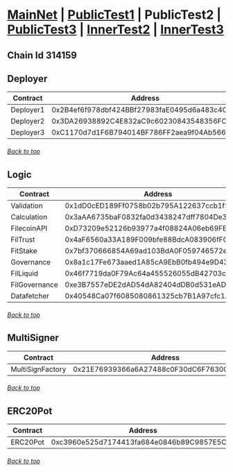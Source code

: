 <a id="menu"></a>

# [MainNet](contracts.md) | [PublicTest1](PublicTest1.md) | PublicTest2 | [PublicTest3](PublicTest3.md) | [InnerTest2](InnerTest2.md) | [InnerTest3](InnerTest3.md)

## Chain Id 314159

## Deployer <a id="Deployer"></a>
| Contract                   | Address                                    |
|----------------------------|--------------------------------------------|
| Deployer1                  | 0x2B4ef6f978dbf424BBf27983faE0495d6a483c4C |
| Deployer2                  | 0x3DA26938892C4E832aC9c60230843548356FCccd |
| Deployer3                  | 0xC1170d7d1F6B794014BF786FF2aea9f04Ab5660e |
###### [Back to top](#menu)

## Logic <a id="Logic"></a>
| Contract                   | Address                                    |
|----------------------------|--------------------------------------------|
| Validation                 | 0x1dD0cED189Ff0758b02b795A122637ccb1f55bc2 | 
| Calculation                | 0x3aAA6735baF0832fa0d3438247dff7804De3deEb |
| FilecoinAPI                | 0xD73209e52126b93977a4f08824A06eb69FB66487 |
| FilTrust                   | 0x4aF6560a33A189F009bfe88BdcA083906fFCCFa5 |
| FitStake                   | 0x7bf370666854A69ad103BdA0F059746572ea3134 |
| Governance                 | 0x8a1c17Fe673aaed1A85cA9EbB0fb494e9D43Dc6A |
| FilLiquid                  | 0x46f7719da0F79Ac64a455526055dB42703c780d3 |
| FilGovernance              | 0xe3B7557eDE2dAD54dA82404dDB0d531eAD743f47 |
| Datafetcher                | 0x40548Ca07f6085080861325cb7B1A97cfc1A6E7F |
###### [Back to top](#menu)

## MultiSigner <a id="MultiSigner"></a>
| Contract                   | Address                                    |
|----------------------------|--------------------------------------------|
| MultiSignFactory           | 0x21E76939366a6A27488c0F30dC6F76300ee17e5c |
###### [Back to top](#menu)

## ERC20Pot <a id="ERC20Pot"></a>
| Contract                   | Address                                    |
|----------------------------|--------------------------------------------|
| ERC20Pot             | 0xc3960e525d7174413fa684e0846b89C9857E5C1c |
###### [Back to top](#menu)